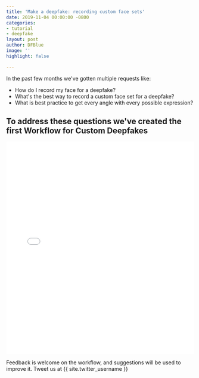 ```yaml
---
title: 'Make a deepfake: recording custom face sets'
date: 2019-11-04 00:00:00 -0800
categories:
- tutorial
- deepfake
layout: post
author: DFBlue
image: ''
highlight: false

---
```

In the past few months we've gotten multiple requests like:

* How do I record my face for a deepfake?
* What's the best way to record a custom face set for a deepfake?
* What is best practice to get every angle with every possible expression?

## To address these questions we've created the first **Workflow for Custom Deepfakes**

<iframe src="[https://docs.google.com/presentation/d/e/2PACX-1vTLGSWwRh5PgcS5KcuffvjW4-CGrdzkhQD3mw1MsEX3Jbi1AfaDfvDKlFF7yLkN5wV917_ej2fpnAu3/embed?start=false&loop=false&delayms=60000](https://docs.google.com/presentation/d/e/2PACX-1vTLGSWwRh5PgcS5KcuffvjW4-CGrdzkhQD3mw1MsEX3Jbi1AfaDfvDKlFF7yLkN5wV917_ej2fpnAu3/embed?start=false&loop=false&delayms=60000 "Recording Custom Face Sets for Deepfakes")" frameborder="0" width="100%" height="569" allowfullscreen="true" mozallowfullscreen="true" webkitallowfullscreen="true"></iframe>

Feedback is welcome on the workflow, and suggestions will be used to improve it. Tweet us at {{ site.twitter_username }}